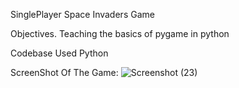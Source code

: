 SinglePlayer Space Invaders Game

Objectives.
Teaching the basics of pygame in python

Codebase Used
Python

ScreenShot Of The Game:
![Screenshot (23)](https://user-images.githubusercontent.com/64368749/148389797-bf503fd3-02b2-4fe0-8d2a-9c915910ba9a.png)
